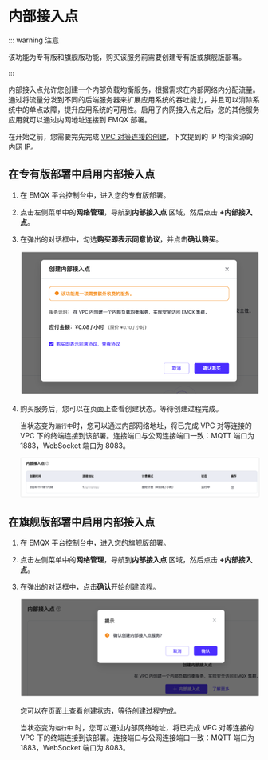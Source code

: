 # 内部接入点

::: warning 注意

该功能为专有版和旗舰版功能，购买该服务前需要创建专有版或旗舰版部署。

:::

内部接入点允许您创建一个内部负载均衡服务，根据需求在内部网络内分配流量。通过将流量分发到不同的后端服务器来扩展应用系统的吞吐能力，并且可以消除系统中的单点故障，提升应用系统的可用性。启用了内网接入点之后，您的其他服务应用就可以通过内网地址连接到 EMQX 部署。

在开始之前，您需要完先完成 [VPC 对等连接的创建](../deployments/vpc_peering.md)，下文提到的 IP 均指资源的内网 IP。

## 在专有版部署中启用内部接入点

1. 在 EMQX 平台控制台中，进入您的专有版部署。

2. 点击左侧菜单中的**网络管理**，导航到**内部接入点** 区域，然后点击 **+内部接入点**。

3. 在弹出的对话框中，勾选**购买即表示同意协议**，并点击**确认购买**。

   <img src="./_assets/create_internal_endpoint_dedicated.png" style="zoom: 67%;" />

4. 购买服务后，您可以在页面上查看创建状态。等待创建过程完成。

   当状态变为`运行中`时，您可以通过内部网络地址，将已完成 VPC 对等连接的 VPC 下的终端连接到该部署。连接端口与公网连接端口一致：MQTT 端口为 1883，WebSocket 端口为 8083。

   ![intranet_lb_info](./_assets/intranet_lb_info_dedicated.png)

## 在旗舰版部署中启用内部接入点

1. 在 EMQX 平台控制台中，进入您的旗舰版部署。

2. 点击左侧菜单中的**网络管理**，导航到**内部接入点** 区域，然后点击 **+内部接入点**。

3. 在弹出的对话框中，点击**确认**开始创建流程。

   <img src="./_assets/internal_endpoint_premium.png" alt="internal_endpoint_premium" style="zoom:67%;" />

   您可以在页面上查看创建状态，等待创建过程完成。

   当状态变为`运行中` 时，您可以通过内部网络地址，将已完成 VPC 对等连接的 VPC 下的终端连接到该部署。连接端口与公网连接端口一致：MQTT 端口为 1883，WebSocket 端口为 8083。

   